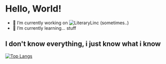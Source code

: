 # Hello, World!
- 🔭 I’m currently working on ![LiteraryLinc ](https://github.com/Enoch02/LiteraryLinc) (sometimes..)
- 🌱 I’m currently learning... stuff

## I don't know everything, i just know what i know
[![Top Langs](https://github-readme-stats.vercel.app/api/top-langs/?username=Enoch02&layout=compact)](https://github.com/anuraghazra/github-readme-stats)

<!--
**Enoch02/Enoch02** is a ✨ _special_ ✨ repository because its `README.md` (this file) appears on your GitHub profile.

Here are some ideas to get you started:

- 🔭 I’m currently working on ...
- 🌱 I’m currently learning ...
- 👯 I’m looking to collaborate on ...
- 🤔 I’m looking for help with ...
- 💬 Ask me about ...
- 📫 How to reach me: ...
- 😄 Pronouns: ...
- ⚡ Fun fact: ...
-->
